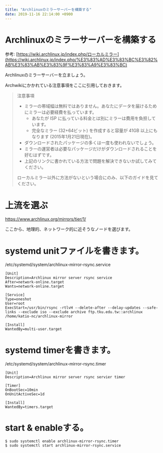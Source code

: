 ```yaml
---
title: "Archlinuxのミラーサーバーを構築する"
date: 2019-11-16 22:14:00 +0900
---
```


Archlinuxのミラーサーバーを構築する
===

参考: [https://wiki.archlinux.jp/index.php/ローカルミラー](https://wiki.archlinux.jp/index.php/%E3%83%AD%E3%83%BC%E3%82%AB%E3%83%AB%E3%83%9F%E3%83%A9%E3%83%BC)

Archlinuxのミラーサーバーを立ましょう。

Archwikiにかかれている注意事項をここに引用しておきます。

>注意事項
>
>    - ミラーの帯域幅は無料ではありません。あなたにデータを届けるためにミラーは必要経費を払っています。
>        - あなたが ISP に払っている料金とは別にミラーは費用を負担しています。
>        - 完全なミラー (32+64ビット) を作成すると容量が 41GB 以上にもなります (2015年1月21日現在)。
>    - ダウンロードされたパッケージの多くは一度も使われないでしょう。
>    - ミラーの運営者は必要なパッケージだけがダウンロードされることを好むはずです。
>    - 上記のリンクに書かれている方法で問題を解決できないか試してみてください。
>
>ローカルミラー以外に方法がないという場合にのみ、以下のガイドを見てください。 

# 上流を選ぶ

https://www.archlinux.org/mirrors/tier/1/ 

ここから、地理的、ネットワーク的に近そうなノードを選びます。

# systemd unitファイルを書きます。

/etc/systemd/system/archlinux-mirror-rsync.service

```ini=
[Unit]
Description=Archlinux mirror server rsync service
After=network-online.target
Wants=network-online.target

[Service]
Type=oneshot
User=root
ExecStart=/usr/bin/rsync -rtlvH --delete-after --delay-updates --safe-links --exclude iso --exclude archive ftp.tku.edu.tw::archlinux /home/katio-nc/archlinux-mirror

[Install]
WantedBy=multi-user.target
```

# systemd timerを書きます。

/etc/systemd/system/archlinux-mirror-rsync.timer

```ini=
[Unit]
Description=Archlinux mirror server rsync servier timer

[Timer]
OnBootSec=10min
OnUnitActiveSec=1d

[Install]
WantedBy=timers.target
```

# start & enableする。

```
$ sudo systemctl enable archlinux-mirror-rsync.timer
$ sudo systemctl start archlinux-mirror-rsync.service
```
